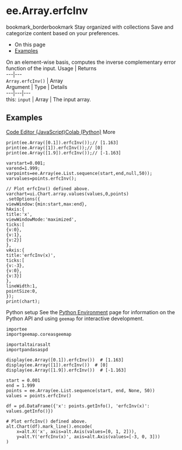  
#  ee.Array.erfcInv
bookmark_borderbookmark Stay organized with collections  Save and categorize content based on your preferences.
  * On this page
  * [Examples](https://developers.google.com/earth-engine/apidocs/ee-array-erfcinv#examples)


On an element-wise basis, computes the inverse complementary error function of the input.
Usage | Returns  
---|---  
`Array.erfcInv()` | Array  
Argument | Type | Details  
---|---|---  
this: `input` | Array | The input array.  
## Examples
[Code Editor (JavaScript)](https://developers.google.com/earth-engine/apidocs/ee-array-erfcinv#code-editor-javascript-sample)[Colab (Python)](https://developers.google.com/earth-engine/apidocs/ee-array-erfcinv#colab-python-sample) More
```
print(ee.Array([0.1]).erfcInv());// [1.163]
print(ee.Array([1]).erfcInv());// [0]
print(ee.Array([1.9]).erfcInv());// [-1.163]

varstart=0.001;
varend=1.999;
varpoints=ee.Array(ee.List.sequence(start,end,null,50));
varvalues=points.erfcInv();

// Plot erfcInv() defined above.
varchart=ui.Chart.array.values(values,0,points)
.setOptions({
viewWindow:{min:start,max:end},
hAxis:{
title:'x',
viewWindowMode:'maximized',
ticks:[
{v:0},
{v:1},
{v:2}]
},
vAxis:{
title:'erfcInv(x)',
ticks:[
{v:-3},
{v:0},
{v:3}]
},
lineWidth:1,
pointSize:0,
});
print(chart);
```
Python setup
See the [ Python Environment](https://developers.google.com/earth-engine/guides/python_install) page for information on the Python API and using `geemap` for interactive development.
```
importee
importgeemap.coreasgeemap
```
```
importaltairasalt
importpandasaspd

display(ee.Array([0.1]).erfcInv())  # [1.163]
display(ee.Array([1]).erfcInv())  # [0]
display(ee.Array([1.9]).erfcInv())  # [-1.163]

start = 0.001
end = 1.999
points = ee.Array(ee.List.sequence(start, end, None, 50))
values = points.erfcInv()

df = pd.DataFrame({'x': points.getInfo(), 'erfcInv(x)': values.getInfo()})

# Plot erfcInv() defined above.
alt.Chart(df).mark_line().encode(
    x=alt.X('x', axis=alt.Axis(values=[0, 1, 2])),
    y=alt.Y('erfcInv(x)', axis=alt.Axis(values=[-3, 0, 3]))
)
```

